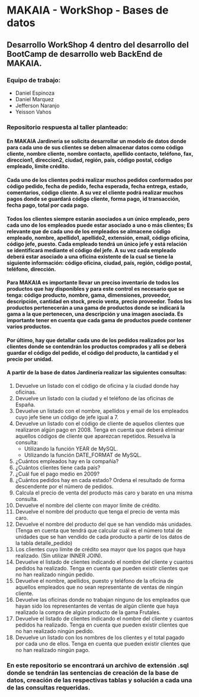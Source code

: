 # MAKAIA - WorkShop - Bases de datos

## Desarrollo WorkShop 4 dentro del desarrollo del BootCamp de desarrollo web BackEnd de MAKAIA.

### Equipo de trabajo:
  * Daniel Espinoza
  * Daniel Marquez
  * Jefferson Naranjo
  * Yeisson Vahos

### Repositorio respuesta al taller planteado:

#### En MAKAIA Jardinería se solicita desarrollar un modelo de datos donde para cada uno de sus clientes se deben almacenar datos como código cliente, nombre cliente, nombre contacto, apellido contacto, teléfono, fax, direccion1, direccion2, ciudad, región, país, código postal, código empleado, limite crédito.
#### Cada uno de los clientes podrá realizar muchos pedidos conformados por código pedido, fecha de pedido, fecha esperada, fecha entrega, estado, comentarios, código cliente. A su vez el cliente podrá realizar muchos pagos donde se guardará código cliente, forma pago, id transacción, fecha pago, total por cada pago.
#### Todos los clientes siempre estarán asociados a un único empleado, pero cada uno de los empleados puede estar asociado a uno o más clientes; Es relevante que de cada uno de los empleados se almacene código empleado, nombre, apellido1, apellido2, extensión, email, código oficina, código jefe, puesto. Cada empleado tendrá un único jefe y está relación se identificará mediante el código del jefe. A su vez cada empleado deberá estar asociado a una oficina existente de la cual se tiene la siguiente información: código oficina, ciudad, país, región, código postal, teléfono, dirección.
#### Para MAKAIA es importante llevar un preciso inventario de todos los productos que hay disponibles y para este control es necesario que se tenga: código producto, nombre, gama, dimensiones, proveedor, descripción, cantidad en stock, precio venta, precio proveedor. Todos los productos pertenecerán a una gama de productos donde se indicará la gama a la que pertenecen, una descripción y una imagen asociada. Es importante tener en cuenta que cada gama de productos puede contener varios productos.
#### Por último, hay que detallar cada uno de los pedidos realizados por los clientes donde se contendrán los productos comprados y allí se deberá guardar el código del pedido, el código del producto, la cantidad y el precio por unidad.

#### A partir de la base de datos Jardinería realizar las siguientes consultas:
1. Devuelve un listado con el código de oficina y la ciudad donde hay oficinas.
2. Devuelve un listado con la ciudad y el teléfono de las oficinas de España.
3. Devuelve un listado con el nombre, apellidos y email de los empleados cuyo jefe tiene un código de jefe igual a 7.
4. Devuelve un listado con el código de cliente de aquellos clientes que realizaron algún pago en 2008. Tenga en cuenta que deberá eliminar aquellos códigos de cliente que aparezcan repetidos. Resuelva la consulta:
   * Utilizando la función YEAR de MySQL.
   * Utilizando la función DATE_FORMAT de MySQL.
5. ¿Cuántos empleados hay en la compañía?
6. ¿Cuántos clientes tiene cada país?
7. ¿Cuál fue el pago medio en 2009?
8. ¿Cuántos pedidos hay en cada estado? Ordena el resultado de forma descendente por el número de pedidos.
9. Calcula el precio de venta del producto más caro y barato en una misma consulta.
10. Devuelve el nombre del cliente con mayor límite de crédito.
11. Devuelve el nombre del producto que tenga el precio de venta más caro.
12. Devuelve el nombre del producto del que se han vendido más unidades. (Tenga en cuenta que tendrá que calcular cuál es el número total de unidades que se han vendido de cada producto a partir de los datos de la tabla detalle_pedido)
13. Los clientes cuyo límite de crédito sea mayor que los pagos que haya realizado. (Sin utilizar INNER JOIN).
14. Devuelve el listado de clientes indicando el nombre del cliente y cuantos pedidos ha realizado. Tenga en cuenta que pueden existir clientes que no han realizado ningún pedido.
15. Devuelve el nombre, apellidos, puesto y teléfono de la oficina de aquellos empleados que no sean representante de ventas de ningún cliente.
16. Devuelve las oficinas donde no trabajan ninguno de los empleados que hayan sido los representantes de ventas de algún cliente que haya realizado la compra de algún producto de la gama Frutales.
17. Devuelve el listado de clientes indicando el nombre del cliente y cuantos pedidos ha realizado. Tenga en cuenta que pueden existir clientes que no han realizado ningún pedido.
18. Devuelve un listado con los nombres de los clientes y el total pagado por cada uno de ellos. Tenga en cuenta que pueden existir clientes que no han realizado ningún pago.

### En este repositorio se encontrará un archivo de extensión .sql donde se tendrán las sentencias de creación de la base de datos, creación de las respectivas tablas y solución a cada una de las consultas requeridas.
